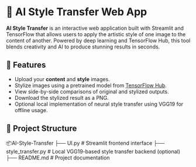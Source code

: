 # 🎨 AI Style Transfer Web App

**AI Style Transfer** is an interactive web application built with Streamlit and TensorFlow that allows users to apply the artistic style of one image to the content of another. Powered by deep learning and TensorFlow Hub, this tool blends creativity and AI to produce stunning results in seconds.

## 🌟 Features

- Upload your **content** and **style** images.
- Stylize images using a pretrained model from [TensorFlow Hub](https://tfhub.dev/google/magenta/arbitrary-image-stylization-v1-256/2).
- View side-by-side comparisons of original and stylized outputs.
- Download the stylized result as a PNG.
- Optional local implementation of neural style transfer using VGG19 for offline usage.

## 📁 Project Structure

📦AI-Style-Transfer
├── UI.py # Streamlit frontend interface
├── style_transfer.py # Local VGG19-based style transfer backend (optional)
├── README.md # Project documentation

